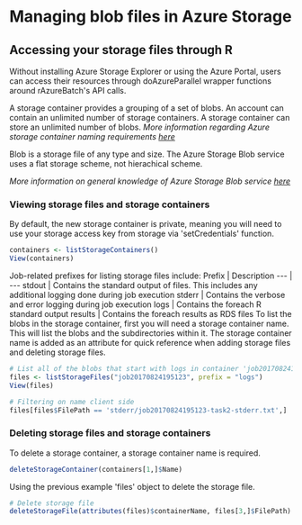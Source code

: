 # Managing blob files in Azure Storage
## Accessing your storage files through R
Without installing Azure Storage Explorer or using the Azure Portal, users can access their resources through doAzureParallel wrapper functions around rAzureBatch's API calls.

A storage container provides a grouping of a set of blobs. An account can contain an unlimited number of storage containers. A storage container can store an unlimited number of blobs. _More information regarding Azure storage container naming requirements [here](https://docs.microsoft.com/en-us/rest/api/storageservices/naming-and-referencing-containers--blobs--and-metadata)_

Blob is a storage file of any type and size. The Azure Storage Blob service uses a flat storage scheme, not hierachical scheme.

_More information on general knowledge of Azure Storage Blob service [here](https://docs.microsoft.com/en-us/azure/storage/blobs/storage-dotnet-how-to-use-blobs#what-is-blob-storage)_

### Viewing storage files and storage containers
By default, the new storage container is private, meaning you will need to use your storage access key from storage via 'setCredentials' function. 
``` R
containers <- listStorageContainers()
View(containers)
```
Job-related prefixes for listing storage files include:
Prefix | Description
--- | ---
stdout | Contains the standard output of files. This includes any additional logging done during job execution
stderr | Contains the verbose and error logging during job execution
logs | Contains the foreach R standard output
results | Contains the foreach results as RDS files
To list the blobs in the storage container, first you will need a storage container name. This will list the blobs and the subdirectories within it. The storage container name is added as an attribute for quick reference when adding storage files and deleting storage files.
``` R
# List all of the blobs that start with logs in container 'job20170824195123'
files <- listStorageFiles("job20170824195123", prefix = "logs")
View(files)

# Filtering on name client side
files[files$FilePath == 'stderr/job20170824195123-task2-stderr.txt',]
```

### Deleting storage files and storage containers
To delete a storage container, a storage container name is required. 
``` R
deleteStorageContainer(containers[1,]$Name)
```
Using the previous example 'files' object to delete the storage file. 
``` R
# Delete storage file
deleteStorageFile(attributes(files)$containerName, files[3,]$FilePath)
```
